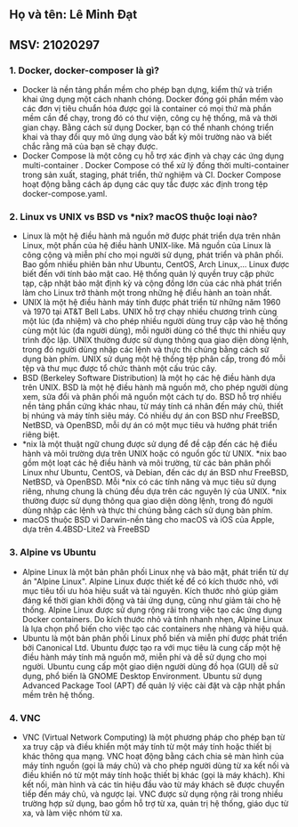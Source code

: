 ## Họ và tên: Lê Minh Đạt
## MSV: 21020297

### 1. Docker, docker-composer là gì?
* Docker là nền tảng phần mềm cho phép bạn dựng, kiểm thử và triển khai ứng dụng một cách nhanh chóng. Docker đóng gói phần mềm vào các đơn vị tiêu chuẩn hóa được gọi là container có mọi thứ mà phần mềm cần để chạy, trong đó có thư viện, công cụ hệ thống, mã và thời gian chạy. Bằng cách sử dụng Docker, bạn có thể nhanh chóng triển khai và thay đổi quy mô ứng dụng vào bất kỳ môi trường nào và biết chắc rằng mã của bạn sẽ chạy được.
* Docker Compose là một công cụ hỗ trợ xác định và chạy các ứng dụng multi-container . Docker Compose có thể xử lý đồng thời multi-container trong sản xuất, staging, phát triển, thử nghiệm và CI. Docker Compose hoạt động bằng cách áp dụng các quy tắc được xác định trong tệp docker-compose.yaml.
### 2. Linux vs UNIX vs BSD vs *nix? macOS thuộc loại nào?
* Linux là một hệ điều hành mã nguồn mở được phát triển dựa trên nhân Linux, một phần của hệ điều hành UNIX-like. Mã nguồn của Linux là công cộng và miễn phí cho mọi người sử dụng, phát triển và phân phối. Bao gồm nhiều phiên bản như Ubuntu, CentOS, Arch Linux,... Linux được biết đến với tính bảo mật cao. Hệ thống quản lý quyền truy cập phức tạp, cập nhật bảo mật định kỳ và cộng đồng lớn của các nhà phát triển làm cho Linux trở thành một trong những hệ điều hành an toàn nhất. 
* UNIX là một hệ điều hành máy tính được phát triển từ những năm 1960 và 1970 tại AT&T Bell Labs. UNIX hỗ trợ chạy nhiều chương trình cùng một lúc (đa nhiệm) và cho phép nhiều người dùng truy cập vào hệ thống cùng một lúc (đa người dùng), mỗi người dùng có thể thực thi nhiều quy trình độc lập. UNIX thường được sử dụng thông qua giao diện dòng lệnh, trong đó người dùng nhập các lệnh và thực thi chúng bằng cách sử dụng bàn phím. UNIX sử dụng một hệ thống tệp phân cấp, trong đó mỗi tệp và thư mục được tổ chức thành một cấu trúc cây.
* BSD (Berkeley Software Distribution) là một họ các hệ điều hành dựa trên UNIX. BSD là một hệ điều hành mã nguồn mở, cho phép người dùng xem, sửa đổi và phân phối mã nguồn một cách tự do. BSD hỗ trợ nhiều nền tảng phần cứng khác nhau, từ máy tính cá nhân đến máy chủ, thiết bị nhúng và máy tính siêu máy. Có nhiều dự án con BSD như FreeBSD, NetBSD, và OpenBSD, mỗi dự án có một mục tiêu và hướng phát triển riêng biệt.
* *nix là một thuật ngữ chung được sử dụng để đề cập đến các hệ điều hành và môi trường dựa trên UNIX hoặc có nguồn gốc từ UNIX. *nix bao gồm một loạt các hệ điều hành và môi trường, từ các bản phân phối Linux như Ubuntu, CentOS, và Debian, đến các dự án BSD như FreeBSD, NetBSD, và OpenBSD. Mỗi *nix có các tính năng và mục tiêu sử dụng riêng, nhưng chung là chúng đều dựa trên các nguyên lý của UNIX. *nix thường được sử dụng thông qua giao diện dòng lệnh, trong đó người dùng nhập các lệnh và thực thi chúng bằng cách sử dụng bàn phím.
* macOS thuộc BSD vì Darwin-nền tảng cho macOS và iOS của Apple, dựa trên 4.4BSD-Lite2 và FreeBSD
### 3. Alpine vs Ubuntu 
* Alpine Linux là một bản phân phối Linux nhẹ và bảo mật, phát triển từ dự án "Alpine Linux". Alpine Linux được thiết kế để có kích thước nhỏ, với mục tiêu tối ưu hóa hiệu suất và tài nguyên. Kích thước nhỏ giúp giảm đáng kể thời gian khởi động và tải ứng dụng, cũng như giảm tải cho hệ thống. Alpine Linux được sử dụng rộng rãi trong việc tạo các ứng dụng Docker containers. Do kích thước nhỏ và tính nhanh nhẹn, Alpine Linux là lựa chọn phổ biến cho việc tạo các containers nhẹ nhàng và hiệu quả.
* Ubuntu là một bản phân phối Linux phổ biến và miễn phí được phát triển bởi Canonical Ltd. Ubuntu được tạo ra với mục tiêu là cung cấp một hệ điều hành máy tính mã nguồn mở, miễn phí và dễ sử dụng cho mọi người. Ubuntu cung cấp một giao diện người dùng đồ họa (GUI) dễ sử dụng, phổ biến là GNOME Desktop Environment. Ubuntu sử dụng Advanced Package Tool (APT) để quản lý việc cài đặt và cập nhật phần mềm trên hệ thống.
### 4. VNC 
* VNC (Virtual Network Computing) là một phương pháp cho phép bạn từ xa truy cập và điều khiển một máy tính từ một máy tính hoặc thiết bị khác thông qua mạng. VNC hoạt động bằng cách chia sẻ màn hình của máy tính nguồn (gọi là máy chủ) và cho phép người dùng từ xa kết nối và điều khiển nó từ một máy tính hoặc thiết bị khác (gọi là máy khách). Khi kết nối, màn hình và các tín hiệu đầu vào từ máy khách sẽ được chuyển tiếp đến máy chủ, và ngược lại. VNC được sử dụng rộng rãi trong nhiều trường hợp sử dụng, bao gồm hỗ trợ từ xa, quản trị hệ thống, giáo dục từ xa, và làm việc nhóm từ xa.


